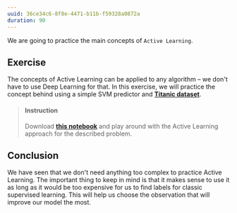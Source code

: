 ```yaml
---
uuid: 36ce34c6-8f8e-4471-b11b-f59328a0872a
duration: 90
---
```



We are going to practice the main concepts of `Active Learning`.

## Exercise


The concepts of Active Learning can be applied to any algorithm – we don't have to use Deep Learning for that. In this exercise, we will practice the concept behind using a simple SVM predictor and [**Titanic dataset**](https://www.kaggle.com/c/titanic/data).



> #### Instruction
> Download [**this notebook**](https://drive.google.com/file/d/197lWrcxQMWjKgdU7-QwTltE6GmH0bgEL/view?usp=sharing) and play around with the Active Learning approach for the described problem.


## Conclusion

We have seen that we don't need anything too complex to practice Active Learning. The important thing to keep in mind is that it makes sense to use it as long as it would be too expensive for us to find labels for classic supervised learning. This will help us choose the observation that will improve our model the most.
